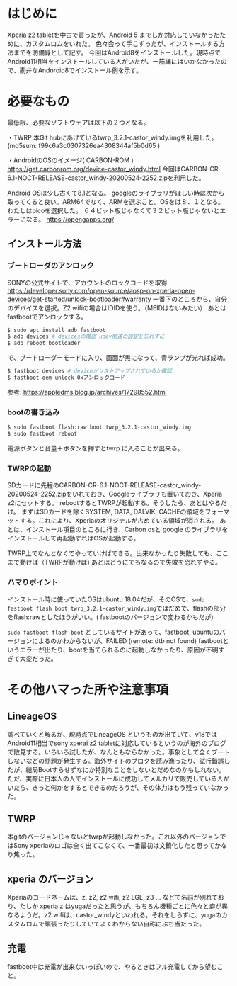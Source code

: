 # はじめに
Xperia z2 tabletを中古で買ったが、Android 5 までしか対応していなかったために、カスタムロムをいれた。
色々会って手こずったが、インストールする方法までを防備録として記す。
今回はAndroid8をインストールした。現時点でAndroid11相当をインストールしている人がいたが、一筋縄にはいかなかったので、勘弁なAndoroid8でインストール例を示す。

# 必要なもの

最低限、必要なソフトウェアは以下の２つとなる。

・TWRP
本Git hubにあげているtwrp_3.2.1-castor_windy.imgを利用した。
(md5sum: f99c6a3c0307326ea4308344af5b0d65 )

・AndroidのOSのイメージ( CARBON-ROM )
https://get.carbonrom.org/device-castor_windy.html
今回はCARBON-CR-6.1-NOCT-RELEASE-castor_windy-20200524-2252.zipを利用した。

Android OSは少し古くて8.1となる。
googleのライブラリがほしい時は次から取ってくると良い。ARM64でなく、ARMを選ぶこと。OSをは８．１となる。わたしはpicoを選択した。
６４ビット版じゃなくて３２ビット版じゃないとエラーになる。
https://opengapps.org/

## インストール方法

### ブートローダのアンロック
SONYの公式サイトで、アカウントのロックコードを取得
https://developer.sony.com/open-source/aosp-on-xperia-open-devices/get-started/unlock-bootloader#warranty
一番下のところから、自分のデバイスを選択。Z2 wifiの場合はIDIDを使う。（MEIDはないみたい）
あとはfastbootでアンロックする。
``` bash
$ sudo apt install adb fastboot
$ adb devices # devicesの確認 udev関連の設定を忘れずに
$ adb reboot bootloader
``` 
で、ブートローダーモードに入り、画面が黒になって、青ランプが光れば成功。
``` bash
$ fastboot devices # deviceがリストアップされているか確認
$ fastboot oem unlock 0xアンロックコード
``` 
参考:
https://appledms.blog.jp/archives/17298552.html


### bootの書き込み
``` bash
$ sudo fastboot flash:raw boot twrp_3.2.1-castor_windy.img
$ sudo fastboot reboot
``` 
電源ボタンと音量＋ボタンを押すとtwrp に入ることが出来る。

### TWRPの起動
SDカードに先程のCARBON-CR-6.1-NOCT-RELEASE-castor_windy-20200524-2252.zipをいれておき、Googleライブラリも置いておき、Xperia z2にセットする。
rebootするとTWRPが起動する。そうしたら、あとはやるだけ。
まずはSDカードを除くSYSTEM, DATA, DALVIK, CACHEの領域をフォーマットする。これにより、Xperiaのオリジナルが占めている領域が消される。
あとは、インストール項目のところに行き、Carbon osと google のライブラリをインストールして再起動すればOSが起動する。

TWRP上でなんとなくでやっていけばできる。出来なかったり失敗しても、ここまで動けば（TWRPが動けば)
あとはどうにでもなるので失敗を恐れずやる。

### ハマりポイント
インストール時に使っていたOSはubuntu 18.04だが、そのOSで、`sudo fastboot flash boot twrp_3.2.1-castor_windy.img`ではだめで、flashの部分をflash:rawとしたほうがいい。( fastbootのバージョンで変わるかもだが）

`sudo fastboot flash boot` としているサイトがあって、fastboot, ubuntuのバージョンによるのかわからないが、FAILED (remote: dtb not found) fastbootというエラーが出たり、bootを当てられるのに起動しなかったり、原因が不明すぎて大変だった。


# その他ハマった所や注意事項
## LineageOS
調べていくと解るが、現時点でLineageOS というものが出ていて、v18ではAndroid11相当でsony xperai z2 tabletに対応しているというのが海外のブログで散見する。いろいろ試したが、なんともならなかった。事象として全くブートしないなどの問題が発生する。海外サイトのブロクを読み漁ったり、試行錯誤したが、結局Bootすらせずなにか特別なことをしないとだめなのかもしれない。ただ、実際に日本人の人でインストールに成功してメルカリで販売している人がいたら、きっと何かをするとできるのだろうが、その体力はもう残っていなかった。
## TWRP
本gitのバージョンじゃないとtwrpが起動しなかった。これ以外のバージョンではSony xperiaのロゴは全く出てこなくて、一番最初は文鎮化したと思ってかなり焦った。
## xperia のバージョン
Xperiaのコードネームは、z, z2, z2 wifi, z2 LGE, z3 ... などで名前が別れており、たしか xperia z はyugaだったと思うが、もちろん機種ごとに色々と癖が異なるようだ。z2 wifiは、castor_windyといわれる。それをしらずに、yugaのカスタムロムで頑張ったりしていてよくわからない自称にぶち当たった。
## 充電
fastboot中は充電が出来ないっぽいので、やるときはフル充電してから望むこと。
